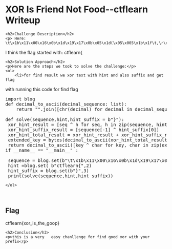 
<!DOCTYPE html>
<html>
 
<body>
    <h1>XOR Is Friend Not Food--ctflearn  Writeup </h1>

    <h2>Challenge Description</h2>
    <p> Here: \t\x1b\x11\x00\x16\x0b\x1d\x19\x17\x0b\x05\x1d(\x05\x005\x1b\x1f\t,\r\x00\x18\x1c\x0e

I think the flag started with: ctflearn{
</p>

    <h2>Solution Approach</h2>
    <p>Here are the steps we took to solve the challenge:</p>
    <ol> 
        <li>for find result we xor text with hint and also suffix and get flag 
with running this code for find flag

<pre>
import blog
def decimal_to_ascii(decimal_sequence: list):
    return "".join([chr(decimal) for decimal in decimal_sequence]).encode()

def solve(sequence,hint,hint_suffix = b"}"):
 xor_hint_result = [seq ^ h for seq, h in zip(sequence, hint)]
 xor_hint_suffix_result = [sequence[-1] ^ hint_suffix[0]]
 xor_hint_total_result = xor_hint_result + xor_hint_suffix_result
 extended_key = bytes(decimal_to_ascii(xor_hint_total_result)) * 3
 return decimal_to_ascii([key ^ char for key, char in zip(extended_key, sequence)])
if __name__ == "__main__" :

 sequence = blog.set(b"\t\x1b\x11\x00\x16\x0b\x1d\x19\x17\x0b\x05\x1d(\x05\x005\x1b\x1f\t,\r\x00\x18\x1c\x0e",1)
 hint =blog.set( b"ctflearn{",2)
 hint_suffix = blog.set(b"}",3)
 print(solve(sequence,hint,hint_suffix))
</pre>
    </ol>
<br>
    <h2>Flag</h2>
    <p class="flag">ctflearn{xor_is_the_goop}
</p>

    <h2>Conclusion</h2>
    <p>this is a very   easy chanllenge for find good xor with your prefix</p>

</body>
</html>

